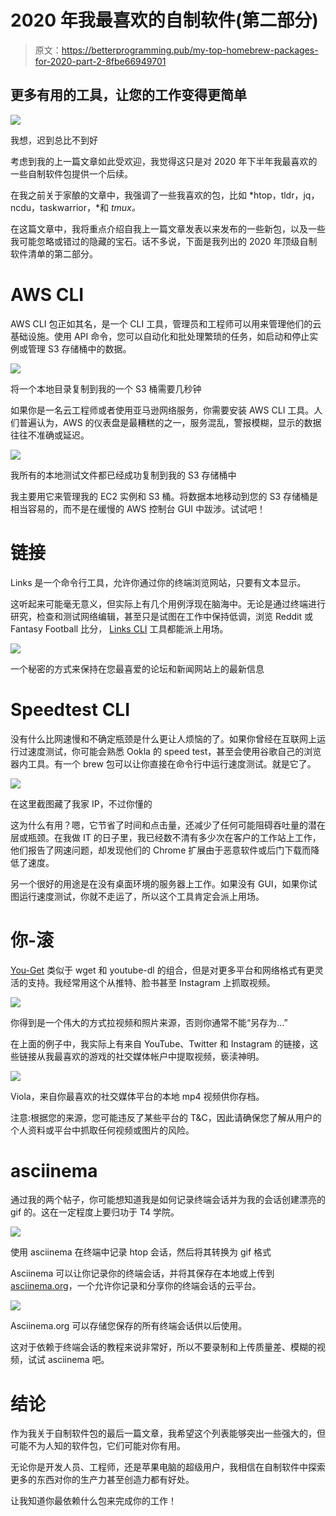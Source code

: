 # 2020 年我最喜欢的自制软件(第二部分)

> 原文：<https://betterprogramming.pub/my-top-homebrew-packages-for-2020-part-2-8fbe66949701>

## 更多有用的工具，让您的工作变得更简单

![](img/698dd88a194255bc09f39437a447730d.png)

我想，迟到总比不到好

考虑到我的上一篇文章如此受欢迎，我觉得这只是对 2020 年下半年我最喜欢的一些自制软件包提供一个后续。

在我之前关于家酿的文章中，我强调了一些我喜欢的包，比如 *htop，tldr，jq，ncdu，taskwarrior，*和 *tmux。*

在这篇文章中，我将重点介绍自我上一篇文章发表以来发布的一些新包，以及一些我可能忽略或错过的隐藏的宝石。话不多说，下面是我列出的 2020 年顶级自制软件清单的第二部分。

# AWS CLI

AWS CLI 包正如其名，是一个 CLI 工具，管理员和工程师可以用来管理他们的云基础设施。使用 API 命令，您可以自动化和批处理繁琐的任务，如启动和停止实例或管理 S3 存储桶中的数据。

![](img/92a695057de6884871f298c9c19f6702.png)

将一个本地目录复制到我的一个 S3 桶需要几秒钟

如果你是一名云工程师或者使用亚马逊网络服务，你需要安装 AWS CLI 工具。人们普遍认为，AWS 的仪表盘是最糟糕的之一，服务混乱，警报模糊，显示的数据往往不准确或延迟。

![](img/dcd33a03b225d98bec3a9f870a65e830.png)

我所有的本地测试文件都已经成功复制到我的 S3 存储桶中

我主要用它来管理我的 EC2 实例和 S3 桶。将数据本地移动到您的 S3 存储桶是相当容易的，而不是在缓慢的 AWS 控制台 GUI 中跋涉。试试吧！

# 链接

Links 是一个命令行工具，允许你通过你的终端浏览网站，只要有文本显示。

这听起来可能毫无意义，但实际上有几个用例浮现在脑海中。无论是通过终端进行研究，检查和测试网络编辑，甚至只是试图在工作中保持低调，浏览 Reddit 或 Fantasy Football 比分， [Links CLI](https://www.npmjs.com/package/get-links-cli) 工具都能派上用场。

![](img/34d0ef2cacc5ee1d81d7566bbc16e48f.png)

一个秘密的方式来保持在您最喜爱的论坛和新闻网站上的最新信息

# Speedtest CLI

没有什么比网速慢和不确定瓶颈是什么更让人烦恼的了。如果你曾经在互联网上运行过速度测试，你可能会熟悉 Ookla 的 speed test，甚至会使用谷歌自己的浏览器内工具。有一个 brew 包可以让你直接在命令行中运行速度测试。就是它了。

![](img/c112fca7ad325f7b7cf68b4631da6e40.png)

在这里截图藏了我家 IP，不过你懂的

这为什么有用？嗯，它节省了时间和点击量，还减少了任何可能阻碍吞吐量的潜在层或瓶颈。在我做 IT 的日子里，我已经数不清有多少次在客户的工作站上工作，他们报告了网速问题，却发现他们的 Chrome 扩展由于恶意软件或后门下载而降低了速度。

另一个很好的用途是在没有桌面环境的服务器上工作。如果没有 GUI，如果你试图运行速度测试，你就不走运了，所以这个工具肯定会派上用场。

# 你-滚

[You-Get](https://you-get.org/) 类似于 wget 和 youtube-dl 的组合，但是对更多平台和网络格式有更灵活的支持。我经常用这个从推特、脸书甚至 Instagram 上抓取视频。

![](img/e3348843b0f4549e9072ea3d0541c835.png)

你得到是一个伟大的方式拉视频和照片来源，否则你通常不能“另存为…”

在上面的例子中，我实际上有来自 YouTube、Twitter 和 Instagram 的链接，这些链接从我最喜欢的游戏的社交媒体帐户中提取视频，亵渎神明。

![](img/aceaa56b3bf0f4fe2001af974894a414.png)

Viola，来自你最喜欢的社交媒体平台的本地 mp4 视频供你存档。

注意:根据您的来源，您可能违反了某些平台的 T&C，因此请确保您了解从用户的个人资料或平台中抓取任何视频或图片的风险。

# asciinema

通过我的两个帖子，你可能想知道我是如何记录终端会话并为我的会话创建漂亮的 gif 的。这在一定程度上要归功于 T4 学院。

![](img/3e6fd9222b78e1aeaa6c7741ef8676bd.png)

使用 asciinema 在终端中记录 htop 会话，然后将其转换为 gif 格式

Asciinema 可以让你记录你的终端会话，并将其保存在本地或上传到[asciinema.org](http://asciinema.org)，一个允许你记录和分享你的终端会话的云平台。

![](img/252f0fd1f31e0bb31036edcb6a025c60.png)

Asciinema.org 可以存储您保存的所有终端会话供以后使用。

这对于依赖于终端会话的教程来说非常好，所以不要录制和上传质量差、模糊的视频，试试 asciinema 吧。

# 结论

作为我关于自制软件包的最后一篇文章，我希望这个列表能够突出一些强大的，但可能不为人知的软件包，它们可能对你有用。

无论你是开发人员、工程师，还是苹果电脑的超级用户，我相信在自制软件中探索更多的东西对你的生产力甚至创造力都有好处。

让我知道你最依赖什么包来完成你的工作！